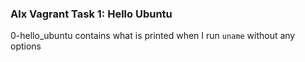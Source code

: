 ### Alx Vagrant Task 1: Hello Ubuntu

0-hello_ubuntu contains what is printed when I run `uname` without any options
